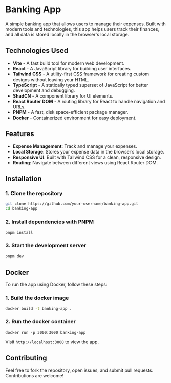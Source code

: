 # Banking App

A simple banking app that allows users to manage their expenses. Built with modern tools and technologies, this app helps users track their finances, and all data is stored locally in the browser's local storage.

## Technologies Used

- **Vite** - A fast build tool for modern web development.
- **React** - A JavaScript library for building user interfaces.
- **Tailwind CSS** - A utility-first CSS framework for creating custom designs without leaving your HTML.
- **TypeScript** - A statically typed superset of JavaScript for better development and debugging.
- **ShadCN** - A component library for UI elements.
- **React Router DOM** - A routing library for React to handle navigation and URLs.
- **PNPM** - A fast, disk space-efficient package manager.
- **Docker** - Containerized environment for easy deployment.

## Features

- **Expense Management**: Track and manage your expenses.
- **Local Storage**: Stores your expense data in the browser’s local storage.
- **Responsive UI**: Built with Tailwind CSS for a clean, responsive design.
- **Routing**: Navigate between different views using React Router DOM.

## Installation

### 1. Clone the repository
```sh
git clone https://github.com/your-username/banking-app.git
cd banking-app
```

### 2. Install dependencies with PNPM

```sh
pnpm install
```

### 3. Start the development server

```sh
pnpm dev
```

## Docker

To run the app using Docker, follow these steps:

### 1. Build the docker image

```sh
docker build -t banking-app .
```

### 2. Run the docker container

```
docker run -p 3000:3000 banking-app
```

Visit `http://localhost:3000` to view the app.

## Contributing

Feel free to fork the repository, open issues, and submit pull requests. Contributions are welcome!
